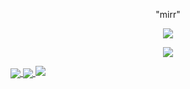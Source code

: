 <p align="center">"mirr"</p>
<p align="center"> 
  <img src="https://komarev.com/ghpvc/?username=mir1472"/> 
</p>

<p align="center">
  <a href="https://github.com/mir1472">
    <img src="https://discord.c99.nl/widget/theme-4/849604824047812629.png"/>
     </a>
</p>



<a href="https://github.com/mir1472">
  <img align="center" src="https://github-readme-stats.vercel.app/api/top-langs/?username=mir1472&layout=compact&theme=dark" />
  <a href="https://github.com/mir1472?tab=repositories">
<img align="center" src="https://github-readme-stats.vercel.app/api/?username=mir1472&title_color=4F8CC9&text_color=9f9f9f&show_icons=true&bg_color=00000000&hide_border=true&icon_color=4F8CC9&hide_title=true&count_private=true&include_all_commits=true" />
  <a href="https://github.com/mir1472?tab=repositories">
<img src="https://github-profile-trophy.vercel.app/api/pin/?username=mir1472&margin-w=25&margin-h=25&column=7&theme=darkhub" />
